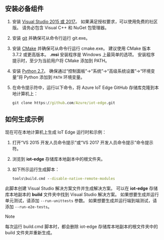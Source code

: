 ## <a name="install-the-prerequisites"></a>安装必备组件

1. 安装 [Visual Studio 2015 或 2017](https://www.visualstudio.com)。 如果满足授权要求，可以使用免费的社区版。 请务必包含 Visual C++ 和 NuGet 包管理器。

1. 安装 [git](http://www.git-scm.com) 并确保可从命令行运行 git.exe。

1. 安装 [CMake](https://cmake.org/download/) 并确保可从命令行运行 cmake.exe。 建议使用 CMake 版本 3.7.2 或更高版本。 **.msi** 安装程序是 Windows 上最简单的选项。 安装程序提示时，至少为当前用户将 CMake 添加到 PATH。

1. 安装 [Python 2.7](https://www.python.org/downloads/release/python-27)。 确保通过“控制面板”->“系统”->“高级系统设置”->“环境变量”将 Python 添加到 `PATH` 环境变量。

1. 在命令提示符中，运行以下命令，将 Azure IoT Edge GitHub 存储库克隆到本地计算机上：

    ```cmd
    git clone https://github.com/Azure/iot-edge.git
    ```

## <a name="how-to-build-the-sample"></a>如何生成示例

现在可在本地计算机上生成 IoT Edge 运行时和示例：

1. 打开“VS 2015 开发人员命令提示”或“VS 2017 开发人员命令提示”命令提示符。

1. 浏览到 **iot-edge** 存储库本地副本中的根文件夹。

1. 如下所示运行生成脚本：

    ```cmd
    tools\build.cmd --disable-native-remote-modules
    ```

此脚本创建 Visual Studio 解决方案文件并生成解决方案。 可以在 **iot-edge** 存储库本地副本的 **build** 文件夹中找到 Visual Studio 解决方案。 如果想要生成并运行单元测试，请添加 `--run-unittests` 参数。 如果想要生成并运行端到端测试，请添加 `--run-e2e-tests`。

> [!NOTE]
> 每次运行 build.cmd 脚本时，都会删除 iot-edge 存储库本地副本的根文件夹中的 build 文件夹并重新生成。